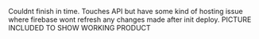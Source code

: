 Couldnt finish in time. Touches API but have some kind of hosting issue where firebase wont refresh any changes made after init deploy. PICTURE INCLUDED TO SHOW WORKING PRODUCT
